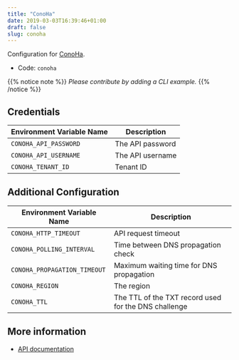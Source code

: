 ```yaml
---
title: "ConoHa"
date: 2019-03-03T16:39:46+01:00
draft: false
slug: conoha
---
```


<!-- THIS DOCUMENTATION IS AUTO-GENERATED. PLEASE DO NOT EDIT. -->
<!-- providers/dns/conoha/conoha.toml -->
<!-- THIS DOCUMENTATION IS AUTO-GENERATED. PLEASE DO NOT EDIT. -->


Configuration for [ConoHa](https://www.conoha.jp/).


<!--more-->

- Code: `conoha`

{{% notice note %}}
_Please contribute by adding a CLI example._
{{% /notice %}}




## Credentials

| Environment Variable Name | Description |
|-----------------------|-------------|
| `CONOHA_API_PASSWORD` | The API password |
| `CONOHA_API_USERNAME` | The API username |
| `CONOHA_TENANT_ID` | Tenant ID |


## Additional Configuration

| Environment Variable Name | Description |
|--------------------------------|-------------|
| `CONOHA_HTTP_TIMEOUT` | API request timeout |
| `CONOHA_POLLING_INTERVAL` | Time between DNS propagation check |
| `CONOHA_PROPAGATION_TIMEOUT` | Maximum waiting time for DNS propagation |
| `CONOHA_REGION` | The region |
| `CONOHA_TTL` | The TTL of the TXT record used for the DNS challenge |




## More information

- [API documentation](https://www.conoha.jp/docs/)

<!-- THIS DOCUMENTATION IS AUTO-GENERATED. PLEASE DO NOT EDIT. -->
<!-- providers/dns/conoha/conoha.toml -->
<!-- THIS DOCUMENTATION IS AUTO-GENERATED. PLEASE DO NOT EDIT. -->
